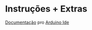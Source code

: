 # Instruções + Extras

[Documentação](https://www.arduino.cc/reference/pt/) pro [Arduino Ide](https://www.arduino.cc/en/software)
